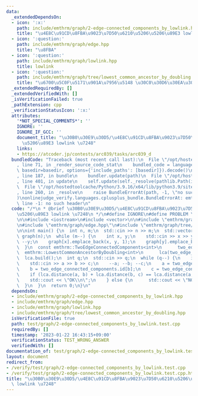 ```yaml
---
data:
  _extendedDependsOn:
  - icon: ':x:'
    path: include/emthrm/graph/2-edge-connected_components_by_lowlink.hpp
    title: "\u4E8C\u91CD\u8FBA\u9023\u7D50\u6210\u5206\u5206\u89E3 lowlink \u7248"
  - icon: ':question:'
    path: include/emthrm/graph/edge.hpp
    title: "\u8FBA"
  - icon: ':question:'
    path: include/emthrm/graph/lowlink.hpp
    title: lowlink
  - icon: ':question:'
    path: include/emthrm/graph/tree/lowest_common_ancestor_by_doubling.hpp
    title: "\u6700\u5C0F\u5171\u901A\u7956\u5148 \u30C0\u30D6\u30EA\u30F3\u30B0\u7248"
  _extendedRequiredBy: []
  _extendedVerifiedWith: []
  _isVerificationFailed: true
  _pathExtension: cpp
  _verificationStatusIcon: ':x:'
  attributes:
    '*NOT_SPECIAL_COMMENTS*': ''
    IGNORE: ''
    IGNORE_IF_GCC: ''
    document_title: "\u30B0\u30E9\u30D5/\u4E8C\u91CD\u8FBA\u9023\u7D50\u6210\u5206\
      \u5206\u89E3 lowlink \u7248"
    links:
    - https://atcoder.jp/contests/arc039/tasks/arc039_d
  bundledCode: "Traceback (most recent call last):\n  File \"/opt/hostedtoolcache/Python/3.9.16/x64/lib/python3.9/site-packages/onlinejudge_verify/documentation/build.py\"\
    , line 71, in _render_source_code_stat\n    bundled_code = language.bundle(stat.path,\
    \ basedir=basedir, options={'include_paths': [basedir]}).decode()\n  File \"/opt/hostedtoolcache/Python/3.9.16/x64/lib/python3.9/site-packages/onlinejudge_verify/languages/cplusplus.py\"\
    , line 187, in bundle\n    bundler.update(path)\n  File \"/opt/hostedtoolcache/Python/3.9.16/x64/lib/python3.9/site-packages/onlinejudge_verify/languages/cplusplus_bundle.py\"\
    , line 401, in update\n    self.update(self._resolve(pathlib.Path(included), included_from=path))\n\
    \  File \"/opt/hostedtoolcache/Python/3.9.16/x64/lib/python3.9/site-packages/onlinejudge_verify/languages/cplusplus_bundle.py\"\
    , line 260, in _resolve\n    raise BundleErrorAt(path, -1, \"no such header\"\
    )\nonlinejudge_verify.languages.cplusplus_bundle.BundleErrorAt: emthrm/graph/2-edge-connected_components_by_lowlink.hpp:\
    \ line -1: no such header\n"
  code: "/*\n * @brief \u30B0\u30E9\u30D5/\u4E8C\u91CD\u8FBA\u9023\u7D50\u6210\u5206\
    \u5206\u89E3 lowlink \u7248\n */\n#define IGNORE\n#define PROBLEM \"https://atcoder.jp/contests/arc039/tasks/arc039_d\"\
    \n\n#include <iostream>\n#include <vector>\n\n#include \"emthrm/graph/2-edge-connected_components_by_lowlink.hpp\"\
    \n#include \"emthrm/graph/edge.hpp\"\n#include \"emthrm/graph/tree/lowest_common_ancestor_by_doubling.hpp\"\
    \n\nint main() {\n  int n, m;\n  std::cin >> n >> m;\n  std::vector<std::vector<emthrm::Edge<int>>>\
    \ graph(n);\n  while (m--) {\n    int x, y;\n    std::cin >> x >> y;\n    --x;\
    \ --y;\n    graph[x].emplace_back(x, y, 1);\n    graph[y].emplace_back(y, x, 1);\n\
    \  }\n  const emthrm::TwoEdgeConnectedComponents<int>\n      two_edge_connected_components(graph);\n\
    \  emthrm::LowestCommonAncestorByDoubling<int>\n      lca(two_edge_connected_components.g);\n\
    \  lca.build();\n  int q;\n  std::cin >> q;\n  while (q--) {\n    int a, b, c;\n\
    \    std::cin >> a >> b >> c;\n    --a; --b; --c;\n    a = two_edge_connected_components.id[a];\n\
    \    b = two_edge_connected_components.id[b];\n    c = two_edge_connected_components.id[c];\n\
    \    if (lca.distance(a, b) + lca.distance(b, c) == lca.distance(a, c)) {\n  \
    \    std::cout << \"OK\\n\";\n    } else {\n      std::cout << \"NG\\n\";\n  \
    \  }\n  }\n  return 0;\n}\n"
  dependsOn:
  - include/emthrm/graph/2-edge-connected_components_by_lowlink.hpp
  - include/emthrm/graph/edge.hpp
  - include/emthrm/graph/lowlink.hpp
  - include/emthrm/graph/tree/lowest_common_ancestor_by_doubling.hpp
  isVerificationFile: true
  path: test/graph/2-edge-connected_components_by_lowlink.test.cpp
  requiredBy: []
  timestamp: '2023-01-22 16:43:15+09:00'
  verificationStatus: TEST_WRONG_ANSWER
  verifiedWith: []
documentation_of: test/graph/2-edge-connected_components_by_lowlink.test.cpp
layout: document
redirect_from:
- /verify/test/graph/2-edge-connected_components_by_lowlink.test.cpp
- /verify/test/graph/2-edge-connected_components_by_lowlink.test.cpp.html
title: "\u30B0\u30E9\u30D5/\u4E8C\u91CD\u8FBA\u9023\u7D50\u6210\u5206\u5206\u89E3\
  \ lowlink \u7248"
---
```

